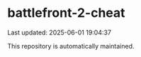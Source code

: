 # battlefront-2-cheat

Last updated: 2025-06-01 19:04:37

This repository is automatically maintained.
